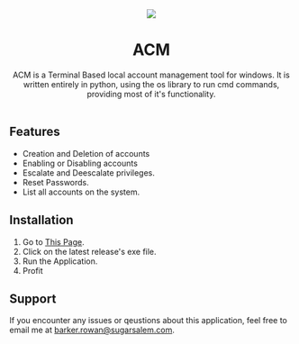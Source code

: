 <div align="center">
   <img src="https://lioen.xyz/img/acm.png">
   <h1>
      ACM
   </h1>
  ACM is a Terminal Based local account management tool for windows. It is written entirely in python, using the os library to run cmd commands, providing most of it's functionality.
</div>
<br>

## Features
- Creation and Deletion of accounts
- Enabling or Disabling accounts
- Escalate and Deescalate privileges.
- Reset Passwords.
- List all accounts on the system.

## Installation
1. Go to [This Page](https://github.com/lioen-dev/ACM/releases/).
2. Click on the latest release's exe file.
3. Run the Application.
4. Profit
   
## Support
If you encounter any issues or qeustions about this application, feel free to email me at barker.rowan@sugarsalem.com.
